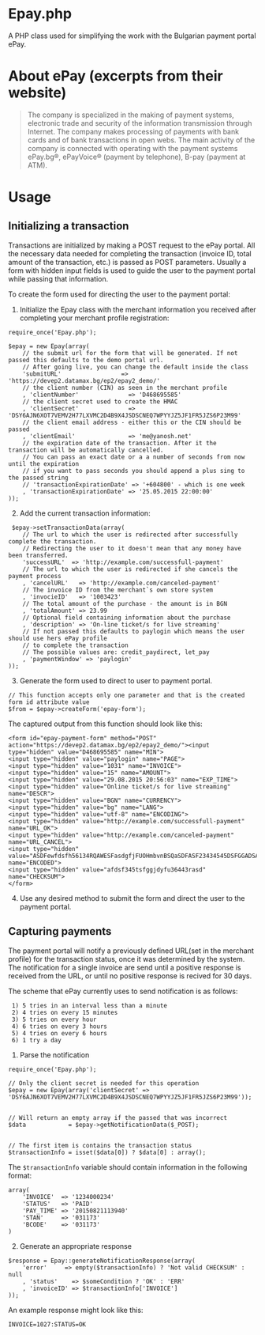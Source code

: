# Epay.php
A PHP class used for simplifying the work with the Bulgarian payment portal ePay.

# About ePay (excerpts from their website)
> The company is specialized in the making of payment systems, electronic trade and security of the information transmission through Internet. The company makes processing of payments with bank cards and of bank transactions in open webs. The main activity of the company is connected with operating with the payment systems ePay.bg®, ePayVoice® (payment by telephone), B-pay (payment at ATM).

# Usage
## Initializing a transaction
Transactions are initialized by making a POST request to the ePay portal.
All the necessary data needed for completing the transaction (invoice ID, total amount of the transaction, etc.) is passed as POST parameters.
Usually a form with hidden input fields is used to guide the user to the payment portal while passing that information.

To create the form used for directing the user to the payment portal:
1. Initialize the Epay class with the merchant information you received after completing your merchant profile registration:

```
require_once('Epay.php');

$epay = new Epay(array(
    // the submit url for the form that will be generated. If not passed this defaults to the demo portal url.
    // After going live, you can change the default inside the class
    'submitURL'                 => 'https://devep2.datamax.bg/ep2/epay2_demo/'
    // the client number (CIN) as seen in the merchant profile
    , 'clientNumber'              => 'D468695585'
    // the client secret used to create the HMAC
    , 'clientSecret'              => 'DSY6AJN6XOT7VEMV2H77LXVMC2D4B9X4JSDSCNEQ7WPYYJZ5JF1FR5JZS6P23M99'
    // the client email address - either this or the CIN should be passed
    , 'clientEmail'               => 'me@yanosh.net'
    // the expiration date of the transaction. After it the transaction will be automatically cancelled.
    // You can pass an exact date or a a number of seconds from now until the expiration
    // if you want to pass seconds you should append a plus sing to the passed string
    // 'transactionExpirationDate' => '+604800' - which is one week
    , 'transactionExpirationDate' => '25.05.2015 22:00:00'
));
```

2. Add the current transaction information:

```
 $epay->setTransactionData(array(
    // The url to which the user is redirected after successfully complete the transaction.
    // Redirecting the user to it doesn't mean that any money have been transferred.
    'successURL'  => 'http://example.com/successfull-payment'
    // The url to which the user is redirected if she cancels the payment process
    , 'cancelURL'   => 'http://example.com/canceled-payment'
    // The invoice ID from the merchant`s own store system
    , 'invocieID'   => '1003423'
    // The total amount of the purchase - the amount is in BGN
    , 'totalAmount' => 23.99
    // Optional field containing information about the purchase
    , 'description' => 'On-line ticket/s for live streaming'
    // If not passed this defaults to paylogin which means the user should use hers ePay profile
    // to complete the transaction
    // The possible values are: credit_paydirect, let_pay
    , 'paymentWindow' => 'paylogin'
));
```

3. Generate the form used to direct to user to payment portal.

```
// This function accepts only one parameter and that is the created form id attribute value
$from = $epay->createForm('epay-form');
```

The captured output from this function  should look like this:

```
<form id="epay-payment-form" method="POST" action="https://devep2.datamax.bg/ep2/epay2_demo/"><input type="hidden" value="D468695585" name="MIN">
<input type="hidden" value="paylogin" name="PAGE">
<input type="hidden" value="1031" name="INVOICE">
<input type="hidden" value="15" name="AMOUNT">
<input type="hidden" value="29.08.2015 20:56:03" name="EXP_TIME">
<input type="hidden" value="Online ticket/s for live streaming" name="DESCR">
<input type="hidden" value="BGN" name="CURRENCY">
<input type="hidden" value="bg" name="LANG">
<input type="hidden" value="utf-8" name="ENCODING">
<input type="hidden" value="http://example.com/successfull-payment" name="URL_OK">
<input type="hidden" value="http://example.com/canceled-payment" name="URL_CANCEL">
<input type="hidden" value="ASDFewfdsfh56134RQAWESFasdgfjFUOHmbvnBSQaSDFASF23434545DSFGGADSAfasdvzxcgdsfg" name="ENCODED">
<input type="hidden" value="afdsf345tsfggjdyfu36443rasd" name="CHECKSUM">
</form>
```


4. Use any desired method to submit the form and direct the user to the payment portal.

## Capturing payments
The payment portal will notify a previously defined URL(set in the merchant profile) for the transaction status, once it was determined by the system.
The notification for a single invoice are send until a positive response is received from the URL, or until no positive response is recived for 30 days.

The scheme that ePay currently uses to send notification is as follows:

```
 1) 5 tries in an interval less than a minute
 2) 4 tries on every 15 minutes
 3) 5 tries on every hour
 4) 6 tries on every 3 hours
 5) 4 tries on every 6 hours
 6) 1 try a day
```


1. Parse the notification

```
require_once('Epay.php');

// Only the client secret is needed for this operation
$epay = new Epay(array('clientSecret' => 'DSY6AJN6XOT7VEMV2H77LXVMC2D4B9X4JSDSCNEQ7WPYYJZ5JF1FR5JZS6P23M99'));


// Will return an empty array if the passed that was incorrect
$data            = $epay->getNotificationData($_POST);


// The first item is contains the transaction status
$transactionInfo = isset($data[0]) ? $data[0] : array();
```

The `$transactionInfo` variable should contain information in the following format:

```
array(
    'INVOICE'  => '1234000234'
    'STATUS'   => 'PAID'
    'PAY_TIME' => '20150821113940'
    'STAN'     => '031173'
    'BCODE'    => '031173'
)
```



2. Generate an appropriate response

```
$response = Epay::generateNotificationResponse(array(
    'error'     => empty($transactionInfo) ? 'Not valid CHECKSUM' : null
    , 'status'    => $someCondition ? 'OK' : 'ERR'
    , 'invoiceID' => $transactionInfo['INVOICE']
));
```

An example response might look like this:
```
INVOICE=1027:STATUS=OK
```